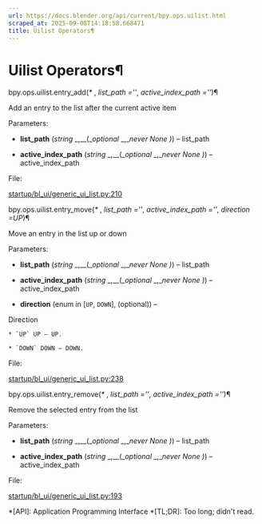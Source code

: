 ```yaml
---
url: https://docs.blender.org/api/current/bpy.ops.uilist.html
scraped_at: 2025-09-08T14:18:58.668471
title: Uilist Operators¶
---
```


# Uilist Operators¶

bpy.ops.uilist.entry_add(_*_ , _list_path =''_, _active_index_path =''_)¶

    

Add an entry to the list after the current active item

Parameters:

    

  * **list_path** (_string_ _,__(__optional_ _,__never None_ _)_) – list_path

  * **active_index_path** (_string_ _,__(__optional_ _,__never None_ _)_) – active_index_path

File:

    

[startup/bl_ui/generic_ui_list.py:210](https://projects.blender.org/blender/blender/src/branch/main/scripts/startup/bl_ui/generic_ui_list.py#L210)

bpy.ops.uilist.entry_move(_*_ , _list_path =''_, _active_index_path =''_,
_direction =UP_)¶

    

Move an entry in the list up or down

Parameters:

    

  * **list_path** (_string_ _,__(__optional_ _,__never None_ _)_) – list_path

  * **active_index_path** (_string_ _,__(__optional_ _,__never None_ _)_) – active_index_path

  * **direction** (enum in [`UP`, `DOWN`], (optional)) – 

Direction

    * `UP` UP – UP.

    * `DOWN` DOWN – DOWN.

File:

    

[startup/bl_ui/generic_ui_list.py:238](https://projects.blender.org/blender/blender/src/branch/main/scripts/startup/bl_ui/generic_ui_list.py#L238)

bpy.ops.uilist.entry_remove(_*_ , _list_path =''_, _active_index_path =''_)¶

    

Remove the selected entry from the list

Parameters:

    

  * **list_path** (_string_ _,__(__optional_ _,__never None_ _)_) – list_path

  * **active_index_path** (_string_ _,__(__optional_ _,__never None_ _)_) – active_index_path

File:

    

[startup/bl_ui/generic_ui_list.py:193](https://projects.blender.org/blender/blender/src/branch/main/scripts/startup/bl_ui/generic_ui_list.py#L193)

  *[API]: Application Programming Interface
  *[TL;DR]: Too long; didn't read.

